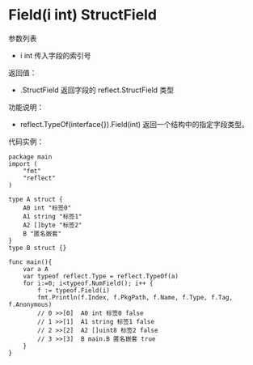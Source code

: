 # Field(i int) StructField

参数列表

- i int 传入字段的索引号

返回值：

- .StructField 返回字段的 reflect.StructField 类型

功能说明：

- reflect.TypeOf(interface{}).Field(int) 返回一个结构中的指定字段类型。

代码实例：
	
	package main
	import (
	    "fmt"
	    "reflect"
	)
	
	type A struct {
		A0 int "标签0"
		A1 string "标签1"
		A2 []byte "标签2"
		B "匿名嵌套"
	}
	type B struct {}
	
	func main(){
		var a A
		var typeof reflect.Type = reflect.TypeOf(a)
		for i:=0; i<typeof.NumField(); i++ {
			f := typeof.Field(i)
			fmt.Println(f.Index, f.PkgPath, f.Name, f.Type, f.Tag, f.Anonymous)
			// 0 >>[0]  A0 int 标签0 false
			// 1 >>[1]  A1 string 标签1 false
			// 2 >>[2]  A2 []uint8 标签2 false
			// 3 >>[3]  B main.B 匿名嵌套 true
		}
	}
